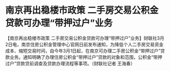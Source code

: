 # 南京再出稳楼市政策 二手房交易公积金贷款可办理“带押过户”业务

【南京再出稳楼市政策
二手房交易公积金贷款可办理“带押过户”业务】财联社3月2日电，南京住房公积金管理中心官网日前发布通知，为降低个人二手房交易资金成本、缩短交易时间，自今年3月1日起，在南京可办理二手房公积金“带押过户”贷款业务。通知明确了办理住房公积金“带押过户”贷款的对象和范围，公积金“带押过户”贷款贷前调查及贷款办理流程等事项。（财联社记者
王海春）

